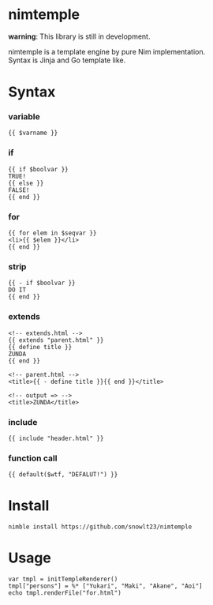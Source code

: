 
# nimtemple

**warning**: This library is still in development.

nimtemple is a template engine by pure Nim implementation.  
Syntax is Jinja and Go template like.

# Syntax

### variable
```
{{ $varname }}
```

### if
```
{{ if $boolvar }}
TRUE!
{{ else }}
FALSE!
{{ end }}
```

### for
```
{{ for elem in $seqvar }}
<li>{{ $elem }}</li>
{{ end }}
```


### strip
```
{{ - if $boolvar }}
DO IT
{{ end }}
```

### extends
```
<!-- extends.html -->
{{ extends "parent.html" }}
{{ define title }}
ZUNDA
{{ end }}

<!-- parent.html -->
<title>{{ - define title }}{{ end }}</title>

<!-- output => -->
<title>ZUNDA</title>
```

### include
```
{{ include "header.html" }}
```

### function call
```
{{ default($wtf, "DEFALUT!") }}
```


# Install

```
nimble install https://github.com/snowlt23/nimtemple
```

# Usage

```
var tmpl = initTempleRenderer()
tmpl["persons"] = %* ["Yukari", "Maki", "Akane", "Aoi"]
echo tmpl.renderFile("for.html")
```

